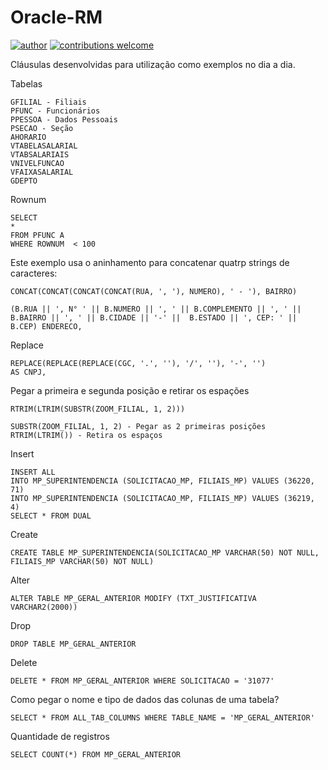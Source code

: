 # Oracle-RM
[![author](https://img.shields.io/badge/author-patrick-red.svg)](https://www.linkedin.com/in/patrick-cavalcante-moraes-a95635179/) 
[![contributions welcome](https://img.shields.io/badge/contributions-welcome-brightgreen.svg?style=flat)](https://github.com/PatrickCavalcant)

Cláusulas desenvolvidas para utilização como exemplos no dia a dia.

Tabelas
```
GFILIAL - Filiais 
PFUNC - Funcionários
PPESSOA - Dados Pessoais
PSECAO - Seção
AHORARIO
VTABELASALARIAL
VTABSALARIAIS
VNIVELFUNCAO
VFAIXASALARIAL
GDEPTO
```

Rownum
```
SELECT  
* 
FROM PFUNC A 
WHERE ROWNUM  < 100
```

Este exemplo usa o aninhamento para concatenar quatrp strings de caracteres:
```
CONCAT(CONCAT(CONCAT(CONCAT(RUA, ', '), NUMERO), ' - '), BAIRRO)
```
```
(B.RUA || ', N° ' || B.NUMERO || ', ' || B.COMPLEMENTO || ', ' ||  B.BAIRRO || ', ' || B.CIDADE || '-' ||  B.ESTADO || ', CEP: ' || B.CEP) ENDERECO,
```

Replace
```
REPLACE(REPLACE(REPLACE(CGC, '.', ''), '/', ''), '-', '')                  AS CNPJ,
```

Pegar a primeira e segunda posição e retirar os espações
```
RTRIM(LTRIM(SUBSTR(ZOOM_FILIAL, 1, 2)))

SUBSTR(ZOOM_FILIAL, 1, 2) - Pegar as 2 primeiras posições
RTRIM(LTRIM()) - Retira os espaços
```

Insert
```
INSERT ALL
INTO MP_SUPERINTENDENCIA (SOLICITACAO_MP, FILIAIS_MP) VALUES (36220,  71) 
INTO MP_SUPERINTENDENCIA (SOLICITACAO_MP, FILIAIS_MP) VALUES (36219,  4) 
SELECT * FROM DUAL 
```

Create
```
CREATE TABLE MP_SUPERINTENDENCIA(SOLICITACAO_MP VARCHAR(50) NOT NULL, FILIAIS_MP VARCHAR(50) NOT NULL)
```

Alter
```
ALTER TABLE MP_GERAL_ANTERIOR MODIFY (TXT_JUSTIFICATIVA VARCHAR2(2000))
```

Drop
```
DROP TABLE MP_GERAL_ANTERIOR
```

Delete
```
DELETE * FROM MP_GERAL_ANTERIOR WHERE SOLICITACAO = '31077'
```

Como pegar o nome e tipo de dados das colunas de uma tabela?
```
SELECT * FROM ALL_TAB_COLUMNS WHERE TABLE_NAME = 'MP_GERAL_ANTERIOR'
```

Quantidade de registros
```
SELECT COUNT(*) FROM MP_GERAL_ANTERIOR
```
